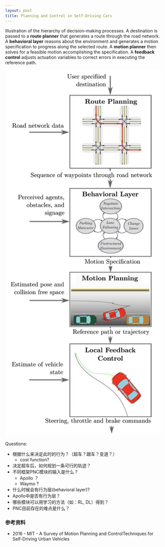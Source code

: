 ```yaml
---
layout: post
title: Planning and Control in Self-Driving Cars
---
```


Illustration of the hierarchy of decision-making processes. A destination is passed to a **route planner** that generates a route through the road network. A **behavioral layer** reasons about the environment and generates a motion specification to progress along the selected route. A **motion planner** then solves for a feasible motion accomplishing the specification. A **feedback control** adjusts actuation variables to correct errors in executing the reference path.

<p style="text-align:center">
	<img src="/topics/img/decision-making.png" width="500" />
</p>

Questions:

- 根据什么来决定此时的行为？（超车？跟车？变道？）
	- cost function?
- 决定超车后，如何规划一条可行的轨迹？
- 不同框架PNC模块的输入是什么？
	- Apollo ？
	- Waymo ?
- 什么时候会有行为层(behavioral layer)? 
- Apollo中是否有行为层？
- 哪些模块可以用学习的方法（如：RL, DL）得到？
- PNC目前存在的难点是什么？

### 参考资料

- 2016 - MIT - A Survey of Motion Planning and ControlTechniques for Self-Driving Urban Vehicles